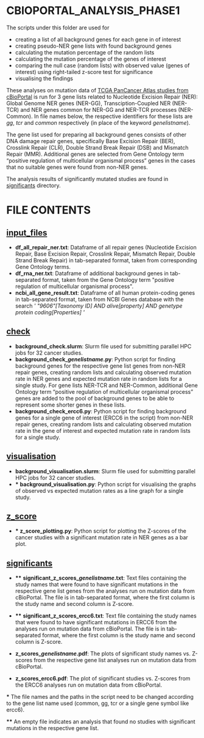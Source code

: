 # CBIOPORTAL_ANALYSIS_PHASE1
The scripts under this folder are used for 
- creating a list of all background genes for each gene in of interest
- creating pseudo-NER gene lists with found background genes
- calculating the mutation percentage of the random lists
- calculating the mutation percentage of the genes of interest
- comparing the null case (random lists) with observed value (genes of interest) using right-tailed z-score test for significance
- visualising the findings 

These analyses on mutation data of [TCGA PanCancer Atlas studies from cBioPortal](https://www.cbioportal.org/study/summary?id=laml_tcga_pan_can_atlas_2018%2Cacc_tcga_pan_can_atlas_2018%2Cblca_tcga_pan_can_atlas_2018%2Clgg_tcga_pan_can_atlas_2018%2Cbrca_tcga_pan_can_atlas_2018%2Ccesc_tcga_pan_can_atlas_2018%2Cchol_tcga_pan_can_atlas_2018%2Ccoadread_tcga_pan_can_atlas_2018%2Cdlbc_tcga_pan_can_atlas_2018%2Cesca_tcga_pan_can_atlas_2018%2Cgbm_tcga_pan_can_atlas_2018%2Chnsc_tcga_pan_can_atlas_2018%2Ckich_tcga_pan_can_atlas_2018%2Ckirc_tcga_pan_can_atlas_2018%2Ckirp_tcga_pan_can_atlas_2018%2Clihc_tcga_pan_can_atlas_2018%2Cluad_tcga_pan_can_atlas_2018%2Clusc_tcga_pan_can_atlas_2018%2Cmeso_tcga_pan_can_atlas_2018%2Cov_tcga_pan_can_atlas_2018%2Cpaad_tcga_pan_can_atlas_2018%2Cpcpg_tcga_pan_can_atlas_2018%2Cprad_tcga_pan_can_atlas_2018%2Csarc_tcga_pan_can_atlas_2018%2Cskcm_tcga_pan_can_atlas_2018%2Cstad_tcga_pan_can_atlas_2018%2Ctgct_tcga_pan_can_atlas_2018%2Cthym_tcga_pan_can_atlas_2018%2Cthca_tcga_pan_can_atlas_2018%2Cucs_tcga_pan_can_atlas_2018%2Cucec_tcga_pan_can_atlas_2018%2Cuvm_tcga_pan_can_atlas_2018) is run for 3 gene lists related to Nucleotide Excision Repair (NER): Global Genome NER genes (NER-GG), Transciption-Coupled NER (NER-TCR) and NER genes common for NER-GG and NER-TCR processes (NER-Common). In file names below, the respective identifiers for these lists are _gg_, _tcr_ and _common_ respectively (in place of the keyword _genelistname_).

The gene list used for preparing all background genes consists of other DNA damage repair genes, specifically Base Excision Repair (BER), Crosslink Repair (CLR), Double Strand Break Repair (DSB) and Mismatch Repair (MMR). Additional genes are selected from Gene Ontology term “positive regulation of multicellular organismal process” genes in the cases that no suitable genes were found from non-NER genes.

The analysis results of significantly mutated studies are found in [significants](https://github.com/ilaydakaytaran/DNArepair/tree/main/cbioportal_analysis_phase1/significants) directory.

# FILE CONTENTS

## [input_files](https://github.com/ilaydakaytaran/DNArepair/blob/main/cbioportal_analysis_phase1/input_files/)
- **df_all_repair_ner.txt**: Dataframe of all repair genes (Nucleotide Excision Repair, Base Excision Repair, Crosslink Repair, Mismatch Repair, Double Strand Break Repair) in tab-separated format, taken from corresponding Gene Ontology terms.
- **df_rna_ner.txt**: Dataframe of additional background genes in tab-separated format, taken from the Gene Ontology term "positive regulation of multicellular organismal process".
- **ncbi_all_gene_result.txt**: Dataframe of all human protein-coding genes in tab-separated format, taken from NCBI Genes database with the search *' "9606"[Taxonomy ID] AND alive[property] AND genetype protein coding[Properties] '*


## [check](https://github.com/ilaydakaytaran/DNArepair/blob/main/cbioportal_analysis_phase1/check/)
- **background_check.slurm**: Slurm file used for submitting parallel HPC jobs for 32 cancer studies.
- **background_check_*genelistname*.py**: Python script for finding background genes for the respective gene list genes from non-NER repair genes, creating random lists and calculating observed mutation rate in NER genes and expected mutation rate in random lists for a single study. For gene lists NER-TCR and NER-Common, additional Gene Ontology term “positive regulation of multicellular organismal process” genes are added to the pool of background genes to be able to represent some shorter genes in these lists.
- **background_check_ercc6.py**: Python script for finding background genes for a single gene of interest (ERCC6 in the script) from non-NER repair genes, creating random lists and calculating observed mutation rate in the gene of interest and expected mutation rate in random lists for a single study.


## [visualisation](https://github.com/ilaydakaytaran/DNArepair/blob/main/cbioportal_analysis_phase1/visualisation/)
- **background_visualisation.slurm**: Slurm file used for submitting parallel HPC jobs for 32 cancer studies.
- **\*** **background_visualisation.py**: Python script for visualising the graphs of observed vs expected mutation rates as a line graph for a single study.


## [z_score](https://github.com/ilaydakaytaran/DNArepair/blob/main/cbioportal_analysis_phase1/z_score/)
- **\*** **z_score_plotting.py**: Python script for plotting the Z-scores of the cancer studies with a significant mutation rate in NER genes as a bar plot. 

## [significants](https://github.com/ilaydakaytaran/DNArepair/blob/main/cbioportal_analysis_phase1/significants/)
- **\*\*** **significant_z_scores_*genelistname*.txt**: Text files containing the study names that were found to have significant mutations in the respective gene list genes from the analyses run on mutation data from cBioPortal. The file is in tab-separated format, where the first column is the study name and second column is Z-score.

- **\*\*** **significant_z_scores_ercc6.txt**: Text file containing the study names that were found to have significant mutations in ERCC6 from the analyses run on mutation data from cBioPortal. The file is in tab-separated format, where the first column is the study name and second column is Z-score.

- **z_scores_*genelistname*.pdf**: The plots of significant study names vs. Z-scores from the respective gene list analyses run on mutation data from cBioPortal.

- **z_scores_ercc6.pdf**: The plot of significant studies vs. Z-scores from the ERCC6 analyses run on mutation data from cBioPortal.

**\*** The file names and the paths in the script need to be changed according to the gene list name used (common, gg, tcr or a single gene symbol like ercc6).

**\*\*** An empty file indicates an analysis that found no studies with significant mutations in the respective gene list.
